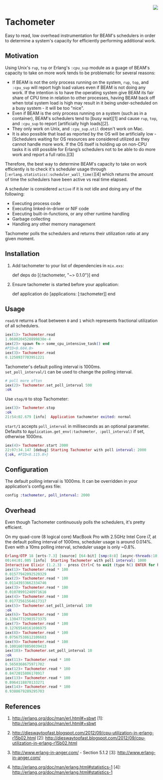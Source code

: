 <img align="right" src="http://i.imgur.com/HzxXvu9.png">

# Tachometer

Easy to read, low overhead instrumentation for BEAM's schedulers in order to determine a system's capacity for 
efficiently performing additional work.

## Motivation

Using Unix's `rup`, `top` or Erlang's `:cpu_sup` module as a guage of BEAM's capacity
to take on more work tends to be problematic for several reasons:

* If BEAM is not the only process running on the system, `rup`, `top`, and `:cpu_sup` will report high load values 
even if BEAM is not doing any work.  If the intention is to have the operating system give BEAM its fair share of 
CPU time in relation to other processes, having BEAM back off when total system load is high may result in it 
being under-scheduled on a busy system - it will be too "nice".
* Even if BEAM is the only process running on a system (such as in a container), BEAM's schedulers tend to 
[busy wait][1] and cause `rup`, `top`, and `:cpu_sup` to report [artificially high loads][2].
* They only work on Unix, and `:cpu_sup.util` doesn't work on Mac.
* It is also possible that load as reported by the OS will be artificially low - [Schedulers waiting for OS resources are considered utilized as they cannot handle more work. If the OS itself is holding up on non-CPU tasks it is still possible for Erlang’s schedulers not to be able to do more work and report a full ratio.][3]

Therefore, the best way to determine BEAM's capacity to take on work efficiently is to check it's scheduler usage 
through [`:erlang.statistics(:scheduler_wall_time)`][4] which returns the amount of time the schedulers have been 
active vs real time elapsed.

A scheduler is considered `active` if it is not idle and doing any of the following:
  - Executing process code
  - Executing linked-in-driver or NIF code
  - Executing built-in-functions, or any other runtime handling
  - Garbage collecting
  - Handling any other memory management

Tachometer polls the schedulers and returns their utilization ratio at any given moment.
  

## Installation
  1. Add tachometer to your list of dependencies in `mix.exs`:

        def deps do
          [{:tachometer, "~> 0.1.0"}]
        end

  2. Ensure tachometer is started before your application:

        def application do
          [applications: [:tachometer]]
        end

## Usage

`read/0` returns a float between `0` and `1` which represents fractional utilization of all schedulers.
```elixir
iex(1)> Tachometer.read
1.0680204528899838e-4
iex(2)> spawn fn-> some_cpu_intensive_task() end
#PID<0.604.0>
iex(3)> Tachometer.read
0.1250937703951221
```

Tachometer's default polling interval is 1000ms.  
`set_poll_interval/1` can be used to change the polling interval.
```elixir
# poll more often
iex(2)> Tachometer.set_poll_interval 500
:ok
```

Use `stop/0` to stop Tachometer:
```elixir
iex(3)> Tachometer.stop                  
:ok
21:54:02.679 [info]  Application tachometer exited: normal
```

`start/1` accepts `poll_interval` in milliseconds as an optional parameter.  
Defaults to `Application.get_env(:tachometer, :poll_interval)` if set, otherwise 1000ms.

```elixir
iex(4)> Tachometer.start 2000
22:07:34.147 [debug] Starting Tachometer with poll interval: 2000
{:ok, #PID<0.115.0>}
```

## Configuration

The default polling interval is 1000ms.  It can be overridden in your application's config.exs file:

```elixir
config :tachometer, poll_interval: 2000
```

## Overhead
Even though Tachometer continuously polls the schedulers, it's pretty efficient.

On my quad-core (8 logical core) MacBook Pro with 2.5GHz Intel Core i7, at the default polling interval of 1000ms, 
scheduler usage is around 0.014%.  Even with a 10ms polling interval, scheduler usage is only ~0.8%.

```elixir
Erlang/OTP 18 [erts-7.3] [source] [64-bit] [smp:8:8] [async-threads:10] [hipe] [kernel-poll:false] [dtrace]
00:44:01.005 [info]  Starting Tachometer with poll interval: 1000
Interactive Elixir (1.2.3) - press Ctrl+C to exit (type h() ENTER for help)
iex(1)> Tachometer.read * 100
0.01577942092520329
iex(2)> Tachometer.read * 100
0.01143933662334746
iex(3)> Tachometer.read * 100
0.01078991240971616
iex(4)> Tachometer.read * 100
0.01772561564617317
iex(5)> Tachometer.set_poll_interval 100
:ok
iex(6)> Tachometer.read * 100            
0.13047732903573375
iex(7)> Tachometer.read * 100
0.12765540161696975
iex(8)> Tachometer.read * 100
0.07567538612106683
iex(9)> Tachometer.read * 100
0.10016078050039413
iex(10)> Tachometer.set_poll_interval 10  
:ok
iex(11)> Tachometer.read * 100
0.5650368675971702
iex(12)> Tachometer.read * 100
0.8472015806170917
iex(13)> Tachometer.read * 100
0.8964118870133271
iex(14)> Tachometer.read * 100
0.9388679289295703
```

## References
1. http://erlang.org/doc/man/erl.html#+sbwt
[1]: http://erlang.org/doc/man/erl.html#+sbwt

2. http://dieswaytoofast.blogspot.com/2012/09/cpu-utilization-in-erlang-r15b02.html
[2]: http://dieswaytoofast.blogspot.com/2012/09/cpu-utilization-in-erlang-r15b02.html

3. http://www.erlang-in-anger.com/ - Section 5.1.2
[3]: http://www.erlang-in-anger.com/

4. http://erlang.org/doc/man/erlang.html#statistics-1
[4]: http://erlang.org/doc/man/erlang.html#statistics-1
